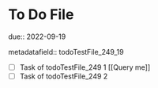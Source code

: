 # To Do File

due:: 2022-09-19

metadatafield:: todoTestFile_249\_19

- [ ] Task of todoTestFile_249 1 [[Query me]]
- [ ] Task of todoTestFile_249 2
